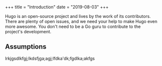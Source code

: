 +++
title = "Introduction"
date = "2019-08-03"
+++

Hugo is an open-source project and lives by the work of its contributors. There are plenty of open issues, and we need your help to make Hugo even more awesome. You don't need to be a Go guru to contribute to the project's development.

<!--more-->

## Assumptions

lrkjgsdlkfgj;lkdsfjga;agj;lfdka'dk;fgdlka;akfgs
